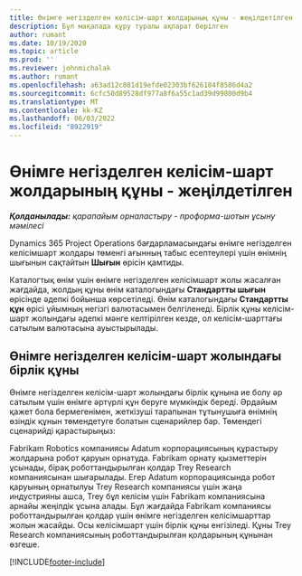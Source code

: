 ```yaml
---
title: Өнімге негізделген келісім-шарт жолдарының құны - жеңілдетілген
description: Бұл мақалада құру туралы ақпарат берілген
author: rumant
ms.date: 10/19/2020
ms.topic: article
ms.prod: ''
ms.reviewer: johnmichalak
ms.author: rumant
ms.openlocfilehash: a63ad12c081d19efde02303bf626184f8586d4a2
ms.sourcegitcommit: 6cfc50d89528df977a8f6a55c1ad39d99800d9b4
ms.translationtype: MT
ms.contentlocale: kk-KZ
ms.lasthandoff: 06/03/2022
ms.locfileid: "8922919"
---
```

# <a name="cost-product-based-contract-lines---lite"></a>Өнімге негізделген келісім-шарт жолдарының құны - жеңілдетілген

_**Қолданылады:** қарапайым орналастыру - проформа-шотын ұсыну мәмілесі_


Dynamics 365 Project Operations бағдарламасындағы өнімге негізделген келісімшарт жолдары төменгі ағынның табыс есептеулері үшін өнімнің шығынын сақтайтын **Шығын** өрісін қамтиды.

Каталогтық өнім үшін өнімге негізделген келісімшарт жолы жасалған жағдайда, жолдың құны өнім каталогындағы **Стандартты шығын** өрісінде әдепкі бойынша көрсетіледі. Өнім каталогындағы **Стандартты құн** өрісі ұйымның негізгі валютасымен белгіленеді. Бірлік құны келісім-шарт жолындағы әдепкі мәнге келтірілген кезде, ол келісім-шарттағы сатылым валютасына ауыстырылады.

## <a name="unit-cost-on-a-product-based-contract-line"></a>Өнімге негізделген келісім-шарт жолындағы бірлік құны

Өнімге негізделген келісім-шарт жолындағы бірлік құнына ие болу әр сатылым үшін өнімге әртүрлі құн беруге мүмкіндік береді. Әрдайым қажет бола бермегенімен, жеткізуші тарапынан тұтынушыға өнімнің өзіндік құнын төмендетуге болатын сценарийлер бар. Төмендегі сценарийді қарастырыңыз:

Fabrikam Robotics компаниясы Adatum корпорациясының құрастыру жолдарына робот қаруын орнатуда. Fabrikam орнату қызметтерін ұсынады, бірақ роботтандырылған қолдар Trey Research компаниясынан шығарылады. Егер Adatum корпорациясында робот қаруының орнатылуы Trey Research компаниясы үшін жаңа индустрияны ашса, Trey бұл келісім үшін Fabrikam компаниясына арнайы жеңілдік ұсына алады. Бұл жағдайда Fabrikam компаниясы роботтандырылған қолдар үшін өнімге негізделген келісімшарттар жолын жасайды. Осы келісімшарт үшін бірлік құны енгізіледі. Құны Trey Research компаниясының роботтандырылған қолдарының құнынан өзгеше.


[!INCLUDE[footer-include](../../includes/footer-banner.md)]
